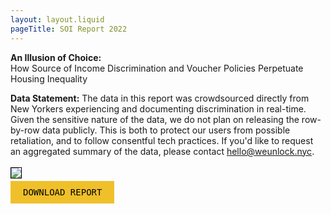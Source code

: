 ```yaml
---
layout: layout.liquid
pageTitle: SOI Report 2022
---
```


<style>
  
a.report {
  font-family: "Roboto Mono", monospace;
  font-weight: 400;
  padding: 10px 20px;
  background-color: #efc02a;
  color: black;
  text-transform: uppercase;
  text-decoration: none;
}
a.report:hover {
  background-color: #56c79b !important;
}
  
img.report-sample {
  border: 1px solid Black;
  max-width: 30%;
}
  
</style>

**An Illusion of Choice:** \
How Source of Income Discrimination and Voucher Policies Perpetuate Housing Inequality

**Data Statement:** The data in this report was crowdsourced directly from New Yorkers experiencing and documenting discrimination in real-time. Given the
sensitive nature of the data, we do not plan on releasing the row-by-row data publicly. This is both to protect our users from possible retaliation,
and to follow consentful tech practices. If you'd like to request an aggregated summary of the data, please contact <a href="mailto:hello@weunlock.nyc">hello@weunlock.nyc</a>.
<br><br>
<a href="https://cdn.glitch.global/b185c63a-8d27-412b-b4cb-047ca0c8de79/AnIllusionofChoice_FinalDigital_CORRECT.pdf?v=1644419510693" style="border-bottom: 0;">
<img class="report-sample" src="https://cdn.glitch.global/b185c63a-8d27-412b-b4cb-047ca0c8de79/AnIllusionofChoice_FinalDigital-protected.jpg?v=1643857741931">
</a>
<br>

<p>
  <a href="https://cdn.glitch.global/b185c63a-8d27-412b-b4cb-047ca0c8de79/AnIllusionofChoice_FinalDigital_CORRECT.pdf?v=1644419510693" class="report">Download Report</a>
</p>

<script src="/scripts/ackee-tracker.min.js"></script>
<script>
  // ackee analytics events
  // initialize ackeeTracker
  const instance = ackeeTracker.create(
    "https://unlocknyc-analytics.netlify.app"
  );
  instance.record("d2255a40-e04e-4d2d-aa3a-b1b5da9cf52c");
  document.querySelector("a.report").click(function () {
    // press inquiry
    instance.action("e557204f-d595-4660-8554-2ca2475b4342", {
      key: "Download",
      value: 1,
    });
  });
</script>

